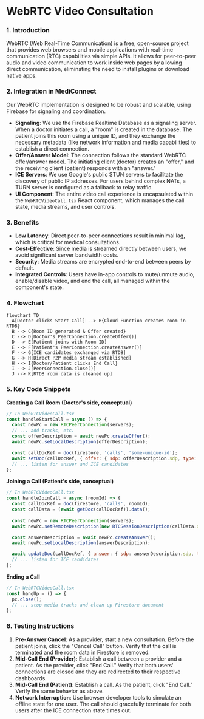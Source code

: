 # WebRTC Video Consultation

### 1. Introduction
WebRTC (Web Real-Time Communication) is a free, open-source project that provides web browsers and mobile applications with real-time communication (RTC) capabilities via simple APIs. It allows for peer-to-peer audio and video communication to work inside web pages by allowing direct communication, eliminating the need to install plugins or download native apps.

### 2. Integration in MediConnect
Our WebRTC implementation is designed to be robust and scalable, using Firebase for signaling and coordination.

- **Signaling**: We use the Firebase Realtime Database as a signaling server. When a doctor initiates a call, a "room" is created in the database. The patient joins this room using a unique ID, and they exchange the necessary metadata (like network information and media capabilities) to establish a direct connection.
- **Offer/Answer Model**: The connection follows the standard WebRTC offer/answer model. The initiating client (doctor) creates an "offer," and the receiving client (patient) responds with an "answer."
- **ICE Servers**: We use Google's public STUN servers to facilitate the discovery of public IP addresses. For users behind complex NATs, a TURN server is configured as a fallback to relay traffic.
- **UI Component**: The entire video call experience is encapsulated within the `WebRTCVideoCall.tsx` React component, which manages the call state, media streams, and user controls.

### 3. Benefits
- **Low Latency**: Direct peer-to-peer connections result in minimal lag, which is critical for medical consultations.
- **Cost-Effective**: Since media is streamed directly between users, we avoid significant server bandwidth costs.
- **Security**: Media streams are encrypted end-to-end between peers by default.
- **Integrated Controls**: Users have in-app controls to mute/unmute audio, enable/disable video, and end the call, all managed within the component's state.

### 4. Flowchart
```mermaid
flowchart TD
  A[Doctor clicks Start Call] --> B{Cloud Function creates room in RTDB}
  B --> C{Room ID generated & Offer created}
  C --> D[Doctor's PeerConnection.createOffer()]
  D --> E[Patient joins with Room ID]
  E --> F[Patient's PeerConnection.createAnswer()]
  F --> G[ICE candidates exchanged via RTDB]
  G --> H[Direct P2P media stream established]
  H --> I{Doctor/Patient clicks End Call}
  I --> J[PeerConnection.close()]
  J --> K[RTDB room data is cleaned up]
```

### 5. Key Code Snippets
**Creating a Call Room (Doctor's side, conceptual)**
```javascript
// In WebRTCVideoCall.tsx
const handleStartCall = async () => {
  const newPc = new RTCPeerConnection(servers);
  // ... add tracks, etc.
  const offerDescription = await newPc.createOffer();
  await newPc.setLocalDescription(offerDescription);

  const callDocRef = doc(firestore, 'calls', 'some-unique-id');
  await setDoc(callDocRef, { offer: { sdp: offerDescription.sdp, type: offerDescription.type } });
  // ... listen for answer and ICE candidates
};
```

**Joining a Call (Patient's side, conceptual)**
```javascript
// In WebRTCVideoCall.tsx
const handleJoinCall = async (roomId) => {
  const callDocRef = doc(firestore, 'calls', roomId);
  const callData = (await getDoc(callDocRef)).data();
  
  const newPc = new RTCPeerConnection(servers);
  await newPc.setRemoteDescription(new RTCSessionDescription(callData.offer));

  const answerDescription = await newPc.createAnswer();
  await newPc.setLocalDescription(answerDescription);

  await updateDoc(callDocRef, { answer: { sdp: answerDescription.sdp, type: answerDescription.type } });
  // ... listen for ICE candidates
};
```

**Ending a Call**
```javascript
// In WebRTCVideoCall.tsx
const hangUp = () => {
  pc.close();
  // ... stop media tracks and clean up Firestore document
};
```

### 6. Testing Instructions
1.  **Pre-Answer Cancel**: As a provider, start a new consultation. Before the patient joins, click the "Cancel Call" button. Verify that the call is terminated and the room data in Firestore is removed.
2.  **Mid-Call End (Provider)**: Establish a call between a provider and a patient. As the provider, click "End Call." Verify that both users' connections are closed and they are redirected to their respective dashboards.
3.  **Mid-Call End (Patient)**: Establish a call. As the patient, click "End Call." Verify the same behavior as above.
4.  **Network Interruption**: Use browser developer tools to simulate an offline state for one user. The call should gracefully terminate for both users after the ICE connection state times out.
